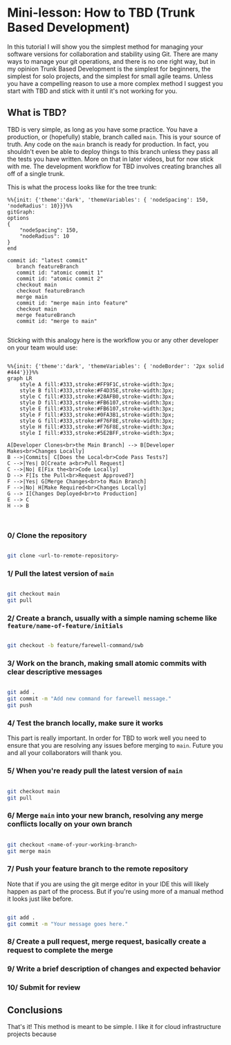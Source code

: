 # Mini-lesson: How to TBD (Trunk Based Development)

In this tutorial I will show you the simplest method for managing your software versions for collaboration and stability using Git. There are many ways to manage your git operations, and there is no one right way, but in my opinion Trunk Based Development is the simplest for beginners, the simplest for solo projects, and the simplest for small agile teams. Unless you have a compelling reason to use a more complex method I suggest you start with TBD and stick with it until it's not working for you.

## What is TBD?

TBD is very simple, as long as you have some practice. You have a production, or (hopefully) stable, branch called `main`. This is your source of truth. Any code on the `main` branch is ready for production. In fact, you shouldn't even be able to deploy things to this branch unless they pass all the tests you have written. More on that in later videos, but for now stick with me. The development workflow for TBD involves creating branches all off of a single trunk.

This is what the process looks like for the tree trunk:

```mermaid
%%{init: {'theme':'dark', 'themeVariables': { 'nodeSpacing': 150, 'nodeRadius': 10}}}%%
gitGraph:
options
{
    "nodeSpacing": 150,
    "nodeRadius": 10
}
end

commit id: "latest commit"
   branch featureBranch
   commit id: "atomic commit 1"
   commit id: "atomic commit 2"
   checkout main
   checkout featureBranch
   merge main
   commit id: "merge main into feature"
   checkout main
   merge featureBranch
   commit id: "merge to main"


```

Sticking with this analogy here is the workflow you or any other developer on your team would use:

```mermaid

%%{init: {'theme':'dark', 'themeVariables': { 'nodeBorder': '2px solid #444'}}}%%
graph LR
    style A fill:#333,stroke:#FF9F1C,stroke-width:3px;
    style B fill:#333,stroke:#F4D35E,stroke-width:3px;
    style C fill:#333,stroke:#28AFB0,stroke-width:3px;
    style D fill:#333,stroke:#FB6107,stroke-width:3px;
    style E fill:#333,stroke:#FB6107,stroke-width:3px;
    style F fill:#333,stroke:#0FA3B1,stroke-width:3px;
    style G fill:#333,stroke:#F76F8E,stroke-width:3px;
    style H fill:#333,stroke:#F76F8E,stroke-width:3px;
    style I fill:#333,stroke:#5E2BFF,stroke-width:3px;

A[Developer Clones<br>the Main Branch] --> B[Developer Makes<br>Changes Locally]
B -->|Commits| C[Does the Local<br>Code Pass Tests?]
C -->|Yes| D[Create a<br>Pull Request]
C -->|No| E[Fix the<br>Code Locally]
D --> F[Is the Pull<br>Request Approved?]
F -->|Yes| G[Merge Changes<br>to Main Branch]
F -->|No| H[Make Required<br>Changes Locally]
G --> I[Changes Deployed<br>to Production]
E --> C
H --> B



```

### 0/ Clone the repository

```sh

git clone <url-to-remote-repository>

```

### 1/ Pull the latest version of `main`

```sh

git checkout main
git pull

```

### 2/ Create a branch, usually with a simple naming scheme like `feature/name-of-feature/initials`

```sh

git checkout -b feature/farewell-command/swb

```

### 3/ Work on the branch, making small atomic commits with clear descriptive messages

```sh

git add .
git commit -m "Add new command for farewell message."
git push

```

### 4/ Test the branch locally, make sure it works

This part is really important. In order for TBD to work well you need to ensure that you are resolving any issues before merging to `main`. Future you and all your collaborators will thank you.

### 5/ When you're ready pull the latest version of `main`

```sh

git checkout main
git pull

```

### 6/ Merge `main` into your new branch, resolving any merge conflicts locally on your own branch

```sh

git checkout <name-of-your-working-branch>
git merge main

```

### 7/ Push your feature branch to the remote repository

Note that if you are using the git merge editor in your IDE this will likely happen as part of the process. But if you're using more of a manual method it looks just like before.

```sh

git add .
git commit -m "Your message goes here."

```

### 8/ Create a pull request, merge request, basically create a request to complete the merge

### 9/ Write a brief description of changes and expected behavior

### 10/ Submit for review

## Conclusions

That's it! This method is meant to be simple. I like it for cloud infrastructure projects because
